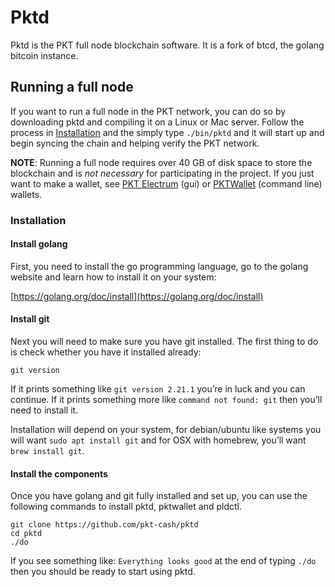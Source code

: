 # Pktd
Pktd is the PKT full node blockchain software. It is a fork of btcd, the golang bitcoin instance.

## Running a full node
If you want to run a full node in the PKT network, you can do so by downloading pktd and compiling
it on a Linux or Mac server. Follow the process in [Installation](#installation) and the simply type
`./bin/pktd` and it will start up and begin syncing the chain and helping verify the PKT network.

**NOTE**: Running a full node requires over 40 GB of disk space to store the blockchain and is
*not necessary* for participating in the project. If you just want to make a wallet, see
[PKT Electrum](../electrum) (gui) or [PKTWallet](#pktwallet) (command line) wallets.

### Installation

#### Install golang
First, you need to install the go programming language, go to the golang website and learn how to
install it on your system:

[https://golang.org/doc/install](https://golang.org/doc/install)

#### Install git
Next you will need to make sure you have git installed. The first thing to do is check whether you
have it installed already:

    git version

If it prints something like `git version 2.21.1` you’re in luck and you can continue. If it prints
something more like `command not found: git` then you’ll need to install it.

Installation will depend on your system, for debian/ubuntu like systems you will want
`sudo apt install git` and for OSX with homebrew, you’ll want `brew install git`.

#### Install the components
Once you have golang and git fully installed and set up, you can use the following commands to
install pktd, pktwallet and pldctl.

    git clone https://github.com/pkt-cash/pktd
    cd pktd
    ./do

If you see something like: `Everything looks good` at the end of typing `./do` then you should be
ready to start using pktd.
